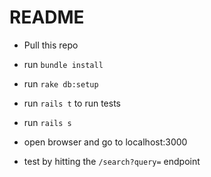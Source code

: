 # README

* Pull this repo

* run `bundle install`

* run `rake db:setup`

* run `rails t` to run tests

* run `rails s`

* open browser and go to localhost:3000

* test by hitting the `/search?query=` endpoint
